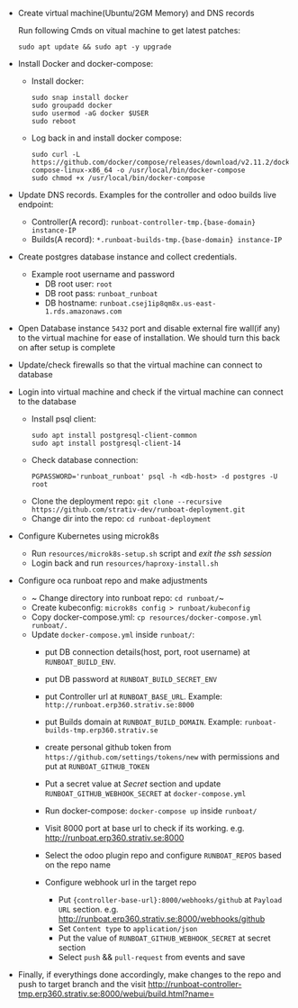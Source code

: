 - Create virtual machine(Ubuntu/2GM Memory) and DNS records

    Run following Cmds on vitual machine to get latest patches:
    ```
    sudo apt update && sudo apt -y upgrade
    ```
- Install Docker and docker-compose:
  - Install docker: 
    ```
    sudo snap install docker
    sudo groupadd docker
    sudo usermod -aG docker $USER
    sudo reboot
    ```
  - Log back in and install docker compose: 
    ```
    sudo curl -L https://github.com/docker/compose/releases/download/v2.11.2/docker-compose-linux-x86_64 -o /usr/local/bin/docker-compose
    sudo chmod +x /usr/local/bin/docker-compose
    ```

- Update DNS records. Examples for the controller and odoo builds live endpoint:

    - Controller(A record): `runboat-controller-tmp.{base-domain} instance-IP`
    - Builds(A record): `*.runboat-builds-tmp.{base-domain} instance-IP`

- Create postgres database instance and collect credentials.
  - Example root username and password
    - DB root user: `root`
    - DB root pass: `runboat_runboat`
    - DB hostname:  `runboat.csej1ip8qm8x.us-east-1.rds.amazonaws.com`

- Open Database instance `5432` port and disable external fire wall(if any) to the virtual machine for ease of installation. We should turn this back on after setup is complete

- Update/check firewalls so that the virtual machine can connect to database

- Login into virtual machine and check if the virtual machine can connect to the database
    - Install psql client:
      ```
      sudo apt install postgresql-client-common
      sudo apt install postgresql-client-14
      ```
    - Check database connection:
      ```
      PGPASSWORD='runboat_runboat' psql -h <db-host> -d postgres -U root
      ```
    - Clone the deployment repo: `git clone --recursive https://github.com/strativ-dev/runboat-deployment.git`
    - Change dir into the repo: `cd runboat-deployment`

- Configure Kubernetes using microk8s
  - Run `resources/microk8s-setup.sh` script and *exit the ssh session*
  - Login back and run `resources/haproxy-install.sh`

- Configure oca runboat repo and make adjustments
  - ~ Change directory into runboat repo: `cd runboat/`~
  - Create kubeconfig: `microk8s config > runboat/kubeconfig`
  - Copy docker-compose.yml: `cp resources/docker-compose.yml runboat/.`
  - Update `docker-compose.yml` inside `runboat/`:
    - put DB connection details(host, port, root username) at `RUNBOAT_BUILD_ENV`.
    - put DB password at `RUNBOAT_BUILD_SECRET_ENV`
    - put Controller url at `RUNBOAT_BASE_URL`. Example: `http://runboat.erp360.strativ.se:8000`
    - put Builds domain at `RUNBOAT_BUILD_DOMAIN`. Example: `runboat-builds-tmp.erp360.strativ.se`
    - create personal github token from `https://github.com/settings/tokens/new` with permissions and put at `RUNBOAT_GITHUB_TOKEN`
    - Put a secret value at *Secret* section and update `RUNBOAT_GITHUB_WEBHOOK_SECRET` at `docker-compose.yml`

    - Run docker-compose: `docker-compose up` inside `runboat/`
    - Visit 8000 port at base url to check if its working. e.g. http://runboat.erp360.strativ.se:8000
    - Select the odoo plugin repo and configure `RUNBOAT_REPOS` based on the repo name
    - Configure webhook url in the target repo
      - Put `{controller-base-url}:8000/webhooks/github` at `Payload URL` section. e.g. http://runboat.erp360.strativ.se:8000/webhooks/github
      - Set `Content type` to `application/json`
      - Put the value of `RUNBOAT_GITHUB_WEBHOOK_SECRET` at secret section
      - Select `push` && `pull-request` from events and save

- Finally, if everythings done accordingly, make changes to the repo and push to target branch and the visit http://runboat-controller-tmp.erp360.strativ.se:8000/webui/build.html?name=